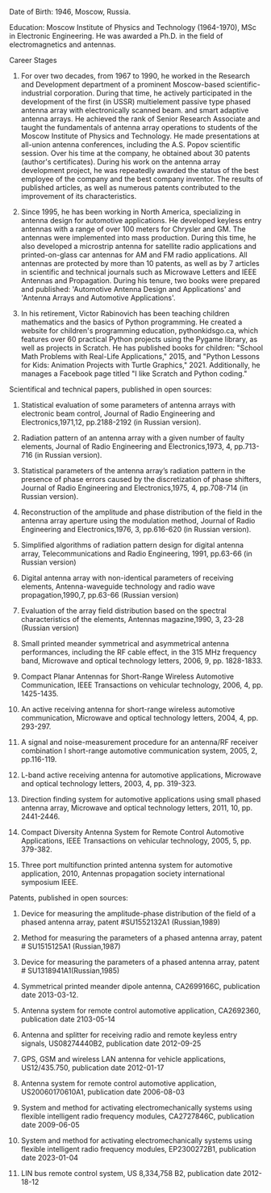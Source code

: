 Date of Birth: 1946, Moscow, Russia.

Education: Moscow Institute of Physics and Technology (1964-1970), MSc in Electronic Engineering. He was awarded a Ph.D. in the field of electromagnetics and antennas.

Career Stages

1. For over two decades, from 1967 to 1990, he worked in the Research and Development department of a prominent Moscow-based scientific-industrial corporation. During that time, he actively participated in the development of the first (in USSR) multielement passive type phased antenna array with electronically scanned beam. and smart adaptive antenna arrays. He achieved the rank of Senior Research Associate and taught the fundamentals of antenna array operations to students of the Moscow Institute of Physics and Technology. He made presentations at all-union antenna conferences, including the A.S. Popov scientific session. Over his time at the company, he obtained about 30 patents (author's certificates). During his work on the antenna array development project, he was repeatedly awarded the status of the best employee of the company and the best company inventor. The results of published articles, as well as numerous patents contributed to the improvement of its characteristics.

2. Since 1995, he has been working in North America, specializing in antenna design for automotive applications. He developed keyless entry antennas with a range of over 100 meters for Chrysler and GM. The antennas were implemented into mass production. During this time, he also developed a microstrip antenna for satellite radio applications and printed-on-glass car antennas for AM and FM radio applications. All antennas are protected by more than 10 patents, as well as by 7 articles in scientific and technical journals such as Microwave Letters and IEEE Antennas and Propagation. During his tenure, two books were prepared and published: 'Automotive Antenna Design and Applications' and 'Antenna Arrays and Automotive Applications'.

3. In his retirement, Victor Rabinovich has been teaching children mathematics and the basics of Python programming. He created a website for children's programming education, pythonkidsgo.ca, which features over 60 practical Python projects using the Pygame library, as well as projects in Scratch. He has published books for children: "School Math Problems with Real-Life Applications," 2015, and "Python Lessons for Kids: Animation Projects with Turtle Graphics," 2021. Additionally, he manages a Facebook page titled "I like Scratch and Python coding."

Scientifical and technical papers, published in open sources:
1. Statistical evaluation of some parameters of antenna arrays with electronic beam control, Journal of Radio Engineering and Electronics,1971,12, pp.2188-2192 (in Russian version).

2. Radiation pattern of an antenna array with a given number of faulty elements, Journal of Radio Engineering and Electronics,1973, 4, pp.713-716 (in Russian version).

3. Statistical parameters of the antenna array’s radiation pattern in the presence of phase errors caused by the discretization of phase shifters, Journal of Radio Engineering and Electronics,1975, 4, pp.708-714 (in Russian version).

4. Reconstruction of the amplitude and phase distribution of the field in the antenna array aperture using the modulation method, Journal of Radio Engineering and Electronics,1976, 3, pp.616-620 (in Russian version).

5. Simplified algorithms of radiation pattern design for digital antenna array, Telecommunications and Radio Engineering, 1991, pp.63-66 (in Russian version)

6. Digital antenna array with non-identical parameters of receiving elements, Аntenna-waveguide technology and radio wave propagation,1990,7, pp.63-66 (Russian version)

7. Evaluation of the array field distribution based on the spectral characteristics of the elements, Antennas magazine,1990, 3, 23-28 (Russian version)

8. Small printed meander symmetrical and asymmetrical antenna performances, including the RF cable effect, in the 315 MHz frequency band, Microwave and optical technology letters, 2006, 9, pp. 1828-1833.

9. Compact Planar Antennas for Short-Range Wireless Automotive Communication, IEEE Transactions on vehicular technology, 2006, 4, pp. 1425-1435.

10. An active receiving antenna for short-range wireless automotive communication, Microwave and optical technology letters, 2004, 4, pp. 293-297.

11. A signal and noise-measurement procedure for an antenna/RF receiver combination I short-range automotive communication system, 2005, 2, pp.116-119.

12. L-band active receiving antenna for automotive applications, Microwave and optical technology letters, 2003, 4, pp. 319-323.

13. Direction finding system for automotive applications using small phased antenna array, Microwave and optical technology letters, 2011, 10, pp. 2441-2446.

14. Compact Diversity Antenna System for Remote Control Automotive Applications, IEEE Transactions on vehicular technology, 2005, 5, pp. 379-382.

15. Three port multifunction printed antenna system for automotive application, 2010, Antennas propagation society international symposium IEEE.

Patents, published in open sources:
1. Device for measuring the amplitude-phase distribution of the field of a phased antenna array, patent #SU1552132A1 (Russian,1989)

2. Method for measuring the parameters of a phased antenna array, patent # SU1515125A1 (Russian,1987)

3. Device for measuring the parameters of a phased antenna array, patent # SU1318941A1(Russian,1985)

4. Symmetrical printed meander dipole antenna, CA2699166C, publication date 2013-03-12.

5. Antenna system for remote control automotive application, CA2692360, publication date 2103-05-14

6. Antenna and splitter for receiving radio and remote keyless entry signals, US08274440B2, publication date 2012-09-25

7. GPS, GSM and wireless LAN antenna for vehicle applications, US12/435.750, publication date 2012-01-17

8. Antenna system for remote control automotive application, US20060170610A1, publication date 2006-08-03

9. System and method for activating electromechanically systems using flexible intelligent radio frequency modules, CA2727846C, publication date 2009-06-05

10. System and method for activating electromechanically systems using flexible intelligent radio frequency modules, EP2300272B1, publication date 2023-01-04

11. LIN bus remote control system, US 8,334,758 B2, publication date 2012-18-12

